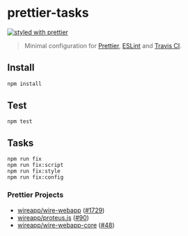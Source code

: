 # prettier-tasks

[![styled with prettier](https://img.shields.io/badge/styled_with-prettier-ff69b4.svg)](https://github.com/prettier/prettier)

> Minimal configuration for [Prettier](https://github.com/prettier/prettier),
[ESLint](https://eslint.org/) and [Travis CI](https://travis-ci.org/).

## Install

```bash
npm install
```

## Test

```
npm test
```

## Tasks

```
npm run fix
npm run fix:script
npm run fix:style
npm run fix:config
```


### Prettier Projects

- [wireapp/wire-webapp](https://github.com/wireapp/wire-webapp) ([#1729](https://github.com/wireapp/wire-webapp/pull/1729))
- [wireapp/proteus.js](https://github.com/wireapp/proteus.js) ([#90](https://github.com/wireapp/proteus.js/pull/90))
- [wireapp/wire-webapp-core](https://github.com/wireapp/wire-webapp-core) ([#48](https://github.com/wireapp/wire-webapp-core/pull/48))
